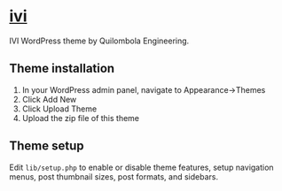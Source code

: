 # [ivi](https://github.com/ivi/ivi)

IVI WordPress theme by Quilombola Engineering. 

## Theme installation

1. In your WordPress admin panel, navigate to Appearance->Themes
3. Click Add New
4. Click Upload Theme
5. Upload the zip file of this theme

## Theme setup

Edit `lib/setup.php` to enable or disable theme features, setup navigation menus, post thumbnail sizes, post formats, and sidebars.

